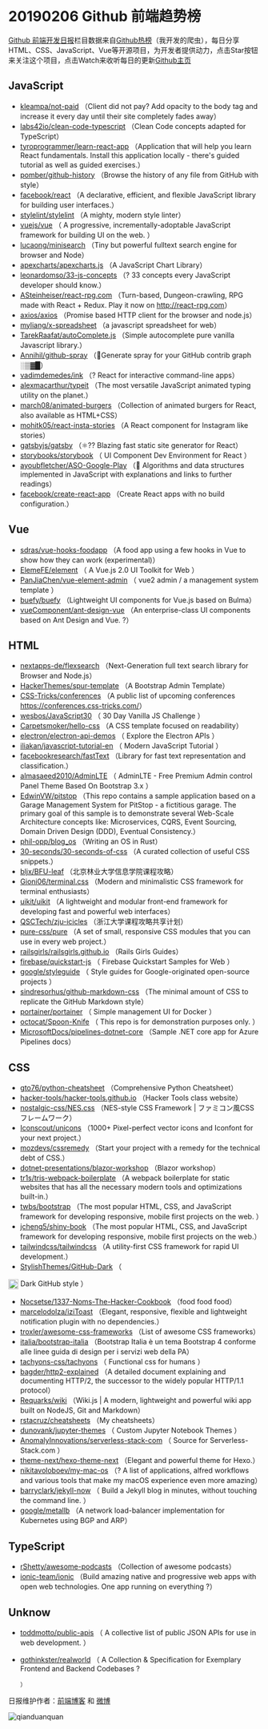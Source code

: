 # 20190206 Github 前端趋势榜

[Github 前端开发日报](http://caibaojian.com/c/news)栏目数据来自[Github热榜](http://news.caibaojian.com/)（我开发的爬虫），每日分享HTML、CSS、JavaScript、Vue等开源项目，为开发者提供动力，点击Star按钮来关注这个项目，点击Watch来收听每日的更新[Github主页](https://github.com/kujian/githubTrending)
## JavaScript

* [kleampa/not-paid](https://github.com/kleampa/not-paid) （Client did not pay? Add opacity to the body tag and increase it every day until their site completely fades away）
* [labs42io/clean-code-typescript](https://github.com/labs42io/clean-code-typescript) （Clean Code concepts adapted for TypeScript）
* [tyroprogrammer/learn-react-app](https://github.com/tyroprogrammer/learn-react-app) （Application that will help you learn React fundamentals. Install this application locally - there's guided tutorial as well as guided exercises.）
* [pomber/github-history](https://github.com/pomber/github-history) （Browse the history of any file from GitHub with style）
* [facebook/react](https://github.com/facebook/react) （A declarative, efficient, and flexible JavaScript library for building user interfaces.）
* [stylelint/stylelint](https://github.com/stylelint/stylelint) （A mighty, modern style linter）
* [vuejs/vue](https://github.com/vuejs/vue) （
        A progressive, incrementally-adoptable JavaScript framework for building UI on the web.
      ）
* [lucaong/minisearch](https://github.com/lucaong/minisearch) （Tiny but powerful fulltext search engine for browser and Node）
* [apexcharts/apexcharts.js](https://github.com/apexcharts/apexcharts.js) （A JavaScript Chart Library）
* [leonardomso/33-js-concepts](https://github.com/leonardomso/33-js-concepts) （? 33 concepts every JavaScript developer should know.）
* [ASteinheiser/react-rpg.com](https://github.com/ASteinheiser/react-rpg.com) （Turn-based, Dungeon-crawling, RPG made with React + Redux. Play it now on <a href="http://react-rpg.com" rel="nofollow">http://react-rpg.com</a>）
* [axios/axios](https://github.com/axios/axios) （Promise based HTTP client for the browser and node.js）
* [myliang/x-spreadsheet](https://github.com/myliang/x-spreadsheet) （a javascript spreadsheet for web）
* [TarekRaafat/autoComplete.js](https://github.com/TarekRaafat/autoComplete.js) （Simple autocomplete pure vanilla Javascript library.）
* [Annihil/github-spray](https://github.com/Annihil/github-spray) （&#x1f47e;Generate spray for your GitHub contrib graph ░▒▓█）
* [vadimdemedes/ink](https://github.com/vadimdemedes/ink) （? React for interactive command-line apps）
* [alexmacarthur/typeit](https://github.com/alexmacarthur/typeit) （The most versatile JavaScript animated typing utility on the planet.）
* [march08/animated-burgers](https://github.com/march08/animated-burgers) （Collection of animated burgers for React, also available as HTML+CSS）
* [mohitk05/react-insta-stories](https://github.com/mohitk05/react-insta-stories) （A React component for Instagram like stories）
* [gatsbyjs/gatsby](https://github.com/gatsbyjs/gatsby) （⚛️?? Blazing fast static site generator for React）
* [storybooks/storybook](https://github.com/storybooks/storybook) （
        UI Component Dev Environment for React
      ）
* [ayoubfletcher/ASO-Google-Play](https://github.com/ayoubfletcher/ASO-Google-Play) （&#x1f4dd; Algorithms and data structures implemented in JavaScript with explanations and links to further readings）
* [facebook/create-react-app](https://github.com/facebook/create-react-app) （Create React apps with no build configuration.）

## Vue

* [sdras/vue-hooks-foodapp](https://github.com/sdras/vue-hooks-foodapp) （A food app using a few hooks in Vue to show how they can work (experimental)）
* [ElemeFE/element](https://github.com/ElemeFE/element) （
        A Vue.js 2.0 UI Toolkit for Web
      ）
* [PanJiaChen/vue-element-admin](https://github.com/PanJiaChen/vue-element-admin) （
        vue2 admin / a management system template
      ）
* [buefy/buefy](https://github.com/buefy/buefy) （Lightweight UI components for Vue.js based on Bulma）
* [vueComponent/ant-design-vue](https://github.com/vueComponent/ant-design-vue) （An enterprise-class UI components based on Ant Design and Vue. ?）

## HTML

* [nextapps-de/flexsearch](https://github.com/nextapps-de/flexsearch) （Next-Generation full text search library for Browser and Node.js）
* [HackerThemes/spur-template](https://github.com/HackerThemes/spur-template) （A Bootstrap Admin Template）
* [CSS-Tricks/conferences](https://github.com/CSS-Tricks/conferences) （A public list of upcoming conferences <a href="https://conferences.css-tricks.com/" rel="nofollow">https://conferences.css-tricks.com/</a>）
* [wesbos/JavaScript30](https://github.com/wesbos/JavaScript30) （
        30 Day Vanilla JS Challenge
      ）
* [Carpetsmoker/hello-css](https://github.com/Carpetsmoker/hello-css) （A CSS template focused on readability）
* [electron/electron-api-demos](https://github.com/electron/electron-api-demos) （
        Explore the Electron APIs
      ）
* [iliakan/javascript-tutorial-en](https://github.com/iliakan/javascript-tutorial-en) （
        Modern JavaScript Tutorial 
      ）
* [facebookresearch/fastText](https://github.com/facebookresearch/fastText) （Library for fast text representation and classification.）
* [almasaeed2010/AdminLTE](https://github.com/almasaeed2010/AdminLTE) （
        AdminLTE - Free Premium Admin control Panel Theme Based On Bootstrap 3.x
      ）
* [EdwinVW/pitstop](https://github.com/EdwinVW/pitstop) （This repo contains a sample application based on a Garage Management System for PitStop - a fictitious garage. The primary goal of this sample is to demonstrate several Web-Scale Architecture concepts like: Microservices, CQRS, Event Sourcing, Domain Driven Design (DDD), Eventual Consistency.）
* [phil-opp/blog_os](https://github.com/phil-opp/blog_os) （Writing an OS in Rust）
* [30-seconds/30-seconds-of-css](https://github.com/30-seconds/30-seconds-of-css) （A curated collection of useful CSS snippets.）
* [bljx/BFU-leaf](https://github.com/bljx/BFU-leaf) （北京林业大学信息学院课程攻略）
* [Gioni06/terminal.css](https://github.com/Gioni06/terminal.css) （Modern and minimalistic CSS framework for terminal enthusiasts）
* [uikit/uikit](https://github.com/uikit/uikit) （A lightweight and modular front-end framework for developing fast and powerful web interfaces）
* [QSCTech/zju-icicles](https://github.com/QSCTech/zju-icicles) （浙江大学课程攻略共享计划）
* [pure-css/pure](https://github.com/pure-css/pure) （A set of small, responsive CSS modules that you can use in every web project.）
* [railsgirls/railsgirls.github.io](https://github.com/railsgirls/railsgirls.github.io) （Rails Girls Guides）
* [firebase/quickstart-js](https://github.com/firebase/quickstart-js) （
        Firebase Quickstart Samples for Web
      ）
* [google/styleguide](https://github.com/google/styleguide) （
        Style guides for Google-originated open-source projects
      ）
* [sindresorhus/github-markdown-css](https://github.com/sindresorhus/github-markdown-css) （The minimal amount of CSS to replicate the GitHub Markdown style）
* [portainer/portainer](https://github.com/portainer/portainer) （
        Simple management UI for Docker
      ）
* [octocat/Spoon-Knife](https://github.com/octocat/Spoon-Knife) （
        This repo is for demonstration purposes only.
      ）
* [MicrosoftDocs/pipelines-dotnet-core](https://github.com/MicrosoftDocs/pipelines-dotnet-core) （Sample .NET core app for Azure Pipelines docs）

## CSS

* [gto76/python-cheatsheet](https://github.com/gto76/python-cheatsheet) （Comprehensive Python Cheatsheet）
* [hacker-tools/hacker-tools.github.io](https://github.com/hacker-tools/hacker-tools.github.io) （Hacker Tools class website）
* [nostalgic-css/NES.css](https://github.com/nostalgic-css/NES.css) （NES-style CSS Framework | ファミコン風CSSフレームワーク）
* [Iconscout/unicons](https://github.com/Iconscout/unicons) （1000+ Pixel-perfect vector icons and Iconfont for your next project.）
* [mozdevs/cssremedy](https://github.com/mozdevs/cssremedy) （Start your project with a remedy for the technical debt of CSS.）
* [dotnet-presentations/blazor-workshop](https://github.com/dotnet-presentations/blazor-workshop) （Blazor workshop）
* [tr1s/tris-webpack-boilerplate](https://github.com/tr1s/tris-webpack-boilerplate) （A webpack boilerplate for static websites that has all the necessary modern tools and optimizations built-in.）
* [twbs/bootstrap](https://github.com/twbs/bootstrap) （The most popular HTML, CSS, and JavaScript framework for developing responsive, mobile first projects on the web.
      ）
* [jcheng5/shiny-book](https://github.com/jcheng5/shiny-book) （The most popular HTML, CSS, and JavaScript framework for developing responsive, mobile first projects on the web.）
* [tailwindcss/tailwindcss](https://github.com/tailwindcss/tailwindcss) （A utility-first CSS framework for rapid UI development.）
* [StylishThemes/GitHub-Dark](https://github.com/StylishThemes/GitHub-Dark) （
        
<img class="emoji" title=":octocat:" alt=":octocat:" src="https://assets-cdn.github.com/images/icons/emoji/octocat.png" height="20" width="20" align="absmiddle"> Dark GitHub style
      ）
* [Nocsetse/1337-Noms-The-Hacker-Cookbook](https://github.com/Nocsetse/1337-Noms-The-Hacker-Cookbook) （food food food）
* [marcelodolza/iziToast](https://github.com/marcelodolza/iziToast) （Elegant, responsive, flexible and lightweight notification plugin with no dependencies.）
* [troxler/awesome-css-frameworks](https://github.com/troxler/awesome-css-frameworks) （List of awesome CSS frameworks）
* [italia/bootstrap-italia](https://github.com/italia/bootstrap-italia) （Bootstrap Italia è un tema Bootstrap 4 conforme alle linee guida di design per i servizi web della PA）
* [tachyons-css/tachyons](https://github.com/tachyons-css/tachyons) （
        Functional css for humans
      ）
* [bagder/http2-explained](https://github.com/bagder/http2-explained) （A detailed document explaining and documenting HTTP/2, the successor to the widely popular HTTP/1.1 protocol）
* [Requarks/wiki](https://github.com/Requarks/wiki) （Wiki.js | A modern, lightweight and powerful wiki app built on NodeJS, Git and Markdown）
* [rstacruz/cheatsheets](https://github.com/rstacruz/cheatsheets) （My cheatsheets）
* [dunovank/jupyter-themes](https://github.com/dunovank/jupyter-themes) （
        Custom Jupyter Notebook Themes
      ）
* [AnomalyInnovations/serverless-stack-com](https://github.com/AnomalyInnovations/serverless-stack-com) （
        Source for Serverless-Stack.com
      ）
* [theme-next/hexo-theme-next](https://github.com/theme-next/hexo-theme-next) （Elegant and powerful theme for Hexo.）
* [nikitavoloboev/my-mac-os](https://github.com/nikitavoloboev/my-mac-os) （? A list of applications, alfred workflows and various tools that make my macOS experience even more amazing）
* [barryclark/jekyll-now](https://github.com/barryclark/jekyll-now) （
        Build a Jekyll blog in minutes, without touching the command line.
      ）
* [google/metallb](https://github.com/google/metallb) （A network load-balancer implementation for Kubernetes using BGP and ARP）

## TypeScript

* [rShetty/awesome-podcasts](https://github.com/rShetty/awesome-podcasts) （Collection of awesome podcasts）
* [ionic-team/ionic](https://github.com/ionic-team/ionic) （Build amazing native and progressive web apps with open web technologies. One app running on everything ?）

## Unknow

* [toddmotto/public-apis](https://github.com/toddmotto/public-apis) （
        A collective list of public JSON APIs for use in web development.
      ）
* [gothinkster/realworld](https://github.com/gothinkster/realworld) （
        A Collection &amp; Specification for Exemplary Frontend and Backend Codebases ?

      ）


日报维护作者：[前端博客](http://caibaojian.com/) 和 [微博](http://caibaojian.com/go/weibo)

![qianduanquan](https://user-images.githubusercontent.com/3055447/38468989-651132ac-3b80-11e8-8e6b-15122322a9d7.png)